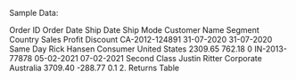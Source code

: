 Sample Data:

Order ID	Order Date	Ship Date	Ship Mode	Customer Name	Segment	Country	Sales	Profit	Discount
CA-2012-124891	31-07-2020	31-07-2020	Same Day	Rick Hansen	Consumer	United States	2309.65	762.18	0
IN-2013-77878	05-02-2021	07-02-2021	Second Class	Justin Ritter	Corporate	Australia	3709.40	-288.77	0.1
2. Returns Table

